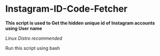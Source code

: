 # Instagram-ID-Code-Fetcher

<b>This script is used to Get the hidden unique id of Instagram accounts using User name</b>

<i>Linux Distro recommended</i>

Run this script using bash

